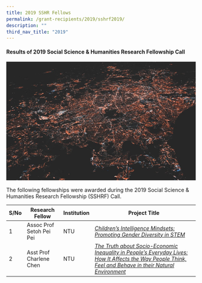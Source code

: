 ```yaml
---
title: 2019 SSHR Fellows
permalink: /grant-recipients/2019/sshrf2019/
description: ""
third_nav_title: "2019"
---
```

#### **Results of 2019 Social Science & Humanities Research Fellowship Call**
![](/images/updates2.jpg)

The following fellowships were awarded during the 2019 Social Science & Humanities Research Fellowship (SSHRF) Call. 


| S/No | Research Fellow | Institution |Project Title |
| -------- | -------- | -------- | -------- |
| 1 | Assoc Prof Setoh Pei Pei | NTU |*[Children’s Intelligence Mindsets: Promoting Gender Diversity in STEM](https://staging.d2ih14cxifahz0.amplifyapp.com/projects/research-fellowships/peipei2019/)*  |
| 2 |  Asst Prof Charlene Chen | NTU |*[The Truth about Socio-Economic Inequality in People’s Everyday Lives: How It Affects the Way People Think, Feel and Behave in their Natural Environment](https://staging.d2ih14cxifahz0.amplifyapp.com/projects/research-fellowships/charlene2019/)* |